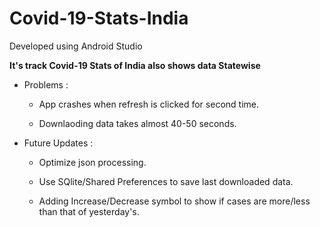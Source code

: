 # Covid-19-Stats-India 

  Developed using Android Studio
  
  **It's track Covid-19 Stats of India also shows data Statewise**
  
  
  
  * Problems :
  
    * App crashes when refresh is clicked for second time.
  
    * Downlaoding data takes almost 40-50 seconds.
    
  * Future Updates :
  
    * Optimize json processing.
  
    * Use SQlite/Shared Preferences to save last downloaded data.
    
    * Adding Increase/Decrease symbol to show if cases are more/less than that of yesterday's.
    
  
  
  
  
   
